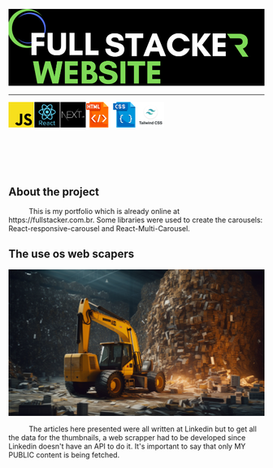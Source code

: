 ![fullstacker_logo](front/public/imgs/github/intro_banner.png)

---

<div style='display:flex; margin-bottom:50px'>
  <img src='./front/public/imgs/Stacks/javascript.jpg' width='50px' style='border-right:1px solid white'/>
  <img src='./front/public/imgs/Stacks/react.jpg' width='50px' style='border-right:1px solid white'/>
  <img src='./front/public/imgs/Stacks/nextjs.jpg' width='50px'style='border-right:1px solid white'/>
  <img src='./front/public/imgs/Stacks/html.png' width='50px'style='border-right:1px solid white'/>
  <img src='./front/public/imgs/Stacks/css.png' width='50px'style='border-right:1px solid white'/>
  <img src='./front/public/imgs/Stacks/tailwind.jpg' width='50px'style='border-right:1px solid white'/>
</div>
<br>
<br>

## About the project

<p style='text-indent:40px;'>
This is my portfolio which is already online at https://fullstacker.com.br. Some libraries were used to create the carousels: React-responsive-carousel and React-Multi-Carousel.
</p>

## The use os web scapers

<img src='./front/public/imgs/github/scrapper.png' />

<p style='text-indent:40px;'>
The articles here presented were all written at Linkedin but to get all the data for the thumbnails, a web scrapper had to be developed since Linkedin doesn't have an API to do it. It's important to say that only MY PUBLIC content is being fetched.
</p>
